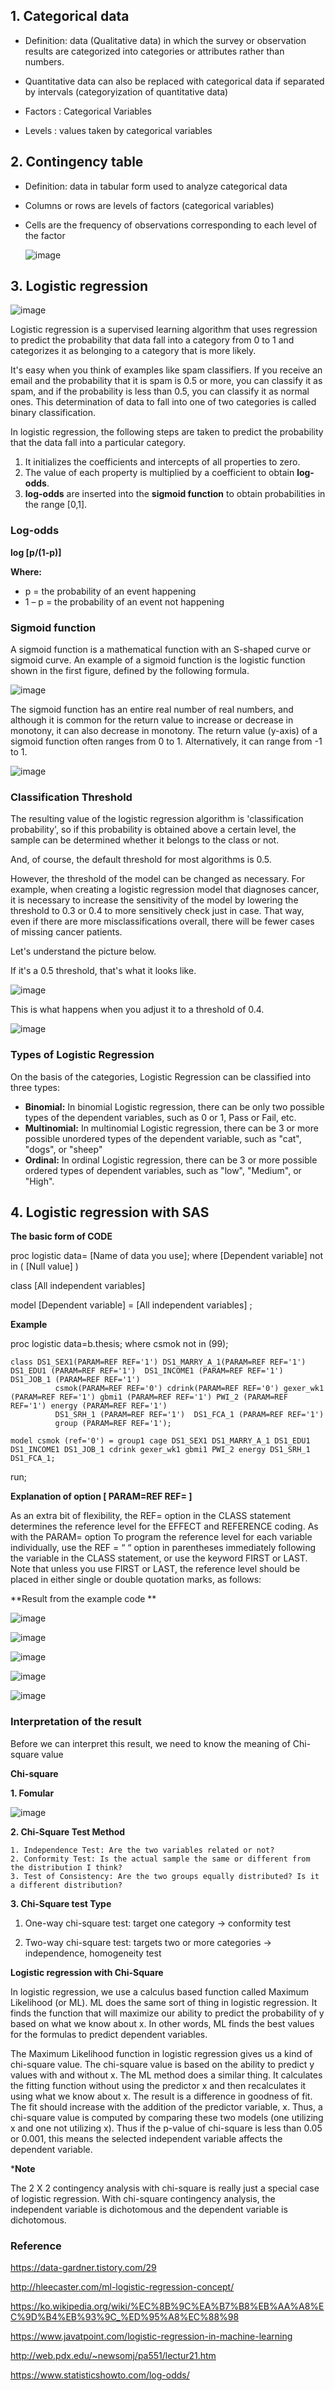 ## 1. Categorical data

- Definition: data (Qualitative data) in which the survey or observation results are categorized into categories or attributes rather than numbers.

- Quantitative data can also be replaced with categorical data if separated by intervals (categoryization of quantitative data)

- Factors : Categorical Variables

- Levels : values taken by categorical variables

  

## 2. Contingency table

- Definition: data in tabular form used to analyze categorical data

- Columns or rows are levels of factors (categorical variables)

- Cells are the frequency of observations corresponding to each level of the factor

  ![image](https://user-images.githubusercontent.com/78076248/125400762-40de5900-e3ed-11eb-8e29-548174bac5a3.png)



## 3. Logistic regression

![image](https://user-images.githubusercontent.com/78076248/125400780-46d43a00-e3ed-11eb-8fe2-0c1eb4a6de17.png)

Logistic regression is a supervised learning algorithm that uses regression to predict the probability that data fall into a category from 0 to 1 and categorizes it as belonging to a category that is more likely.

It's easy when you think of examples like spam classifiers. If you receive an email and the probability that it is spam is 0.5 or more, you can classify it as spam, and if the probability is less than 0.5, you can classify it as normal ones. This determination of data to fall into one of two categories is called binary classification.

In logistic regression, the following steps are taken to predict the probability that the data fall into a particular category.

1. It initializes the coefficients and intercepts of all properties to zero.
2. The value of each property is multiplied by a coefficient to obtain **log-odds**.
3. **log-odds** are inserted into the **sigmoid function** to obtain probabilities in the range [0,1].



### Log-odds



**log [p/(1-p)]**

**Where:**

- p = the probability of an event happening
- 1 – p = the probability of an event not happening



### Sigmoid function

A sigmoid function is a mathematical function with an S-shaped curve or sigmoid curve. An example of a sigmoid function is the logistic function shown in the first figure, defined by the following formula.

![image](https://user-images.githubusercontent.com/78076248/125400807-4fc50b80-e3ed-11eb-8c65-19926f0de19e.png)

The sigmoid function has an entire real number of real numbers, and although it is common for the return value to increase or decrease in monotony, it can also decrease in monotony. The return value (y-axis) of a sigmoid function often ranges from 0 to 1. Alternatively, it can range from -1 to 1.

![image](https://user-images.githubusercontent.com/78076248/125400816-53589280-e3ed-11eb-91b0-8807f77bc37d.png)



### Classification Threshold

The resulting value of the logistic regression algorithm is 'classification probability', so if this probability is obtained above a certain level, the sample can be determined whether it belongs to the class or not.

And, of course, the default threshold for most algorithms is 0.5.

However, the threshold of the model can be changed as necessary. For example, when creating a logistic regression model that diagnoses cancer, it is necessary to increase the sensitivity of the model by lowering the threshold to 0.3 or 0.4 to more sensitively check just in case. That way, even if there are more misclassifications overall, there will be fewer cases of missing cancer patients.

Let's understand the picture below.

If it's a 0.5 threshold, that's what it looks like.

![image](https://user-images.githubusercontent.com/78076248/125400833-58b5dd00-e3ed-11eb-9ffd-908453606308.png)

This is what happens when you adjust it to a threshold of 0.4.

![image](https://user-images.githubusercontent.com/78076248/125400846-5b183700-e3ed-11eb-9e1a-bb77d7866f33.png)



### Types of Logistic Regression

On the basis of the categories, Logistic Regression can be classified into three types:

- **Binomial:** In binomial Logistic regression, there can be only two possible types of the dependent variables, such as 0 or 1, Pass or Fail, etc.
- **Multinomial:** In multinomial Logistic regression, there can be 3 or more possible unordered types of the dependent variable, such as "cat", "dogs", or "sheep"
- **Ordinal:** In ordinal Logistic regression, there can be 3 or more possible ordered types of dependent variables, such as "low", "Medium", or "High".



## 4. Logistic regression with SAS



**The basic form of CODE**

proc logistic data= [Name of data you use]; where [Dependent variable]  not in ( [Null value] )  

class [All independent variables]

model [Dependent variable] = [All independent variables] ;



**Example**

proc logistic data=b.thesis; where csmok not in (99);    

	class DS1_SEX1(PARAM=REF REF='1') DS1_MARRY_A_1(PARAM=REF REF='1') DS1_EDU1 (PARAM=REF REF='1')  DS1_INCOME1 (PARAM=REF REF='1') DS1_JOB_1 (PARAM=REF REF='1') 
	          csmok(PARAM=REF REF='0') cdrink(PARAM=REF REF='0') gexer_wk1 (PARAM=REF REF='1') gbmi1 (PARAM=REF REF='1') PWI_2 (PARAM=REF REF='1') energy (PARAM=REF REF='1')
			  DS1_SRH_1 (PARAM=REF REF='1')  DS1_FCA_1 (PARAM=REF REF='1') 	 			
	          group (PARAM=REF REF='1');
	
	model csmok (ref='0') = group1 cage DS1_SEX1 DS1_MARRY_A_1 DS1_EDU1 DS1_INCOME1 DS1_JOB_1 cdrink gexer_wk1 gbmi1 PWI_2 energy DS1_SRH_1 DS1_FCA_1; 

run;



**Explanation of option [ PARAM=REF REF=   ]**

As an extra bit of flexibility, the REF= option in the CLASS statement determines the reference level for the EFFECT and REFERENCE coding. As with the PARAM= option To program the reference level for each variable individually, use the REF = “ “ option in parentheses immediately following the variable in the CLASS statement, or use the keyword FIRST or LAST. Note that unless you use FIRST or LAST, the reference level should be placed in either single or double quotation marks, as follows: 





**Result from the example code ** 

![image](https://user-images.githubusercontent.com/78076248/125400916-73885180-e3ed-11eb-89e9-62344400febb.png)

 

![image](https://user-images.githubusercontent.com/78076248/125400925-76834200-e3ed-11eb-9ad6-190602f8ad2d.png)

![image](https://user-images.githubusercontent.com/78076248/125400935-797e3280-e3ed-11eb-8f2b-82736f843ef7.png)

![image](https://user-images.githubusercontent.com/78076248/125400948-7c792300-e3ed-11eb-8539-01a8f5b4dcfe.png)

![image](https://user-images.githubusercontent.com/78076248/125400967-826f0400-e3ed-11eb-83d0-d3f704db55de.png)



### Interpretation of the result



Before we can interpret this result, we need to know the meaning of Chi-square value



**Chi-square**



**1. Fomular**

![image](https://user-images.githubusercontent.com/78076248/125400979-8733b800-e3ed-11eb-9c77-5a7b1986bdb9.png)



**2. Chi-Square Test Method**

 	1. Independence Test: Are the two variables related or not?
 	2. Conformity Test: Is the actual sample the same or different from the distribution I think?
 	3. Test of Consistency: Are the two groups equally distributed? Is it a different distribution?



**3. Chi-Square test Type**

1. One-way chi-square test: target one category -> conformity test

2. Two-way chi-square test: targets two or more categories -> independence, homogeneity test



**Logistic regression with Chi-Square**

In logistic regression, we use a calculus based function called Maximum Likelihood (or ML). ML does the same sort of thing in logistic regression. It finds the function that will maximize our ability to predict the probability of y based on what we know about x. In other words, ML finds the best values for the formulas to predict dependent variables. 

The Maximum Likelihood function in logistic regression gives us a kind of chi-square value. The chi-square value is based on the ability to predict y values with and without x. The ML method does a similar thing. It calculates the fitting function without using the predictor x and then recalculates it using what we know about x. The result is a difference in goodness of fit. The fit should increase with the addition of the predictor variable, x. Thus, a chi-square value is computed by comparing these two models (one utilizing x and one not utilizing x). Thus if the p-value of chi-square is less than 0.05 or 0.001, this means the selected independent variable affects the dependent variable. 



***Note**

The 2 X 2 contingency analysis with chi-square is really just a special case of logistic regression. With chi-square contingency analysis, the independent variable is dichotomous and the dependent variable is dichotomous.





### Reference



https://data-gardner.tistory.com/29

http://hleecaster.com/ml-logistic-regression-concept/

https://ko.wikipedia.org/wiki/%EC%8B%9C%EA%B7%B8%EB%AA%A8%EC%9D%B4%EB%93%9C_%ED%95%A8%EC%88%98

https://www.javatpoint.com/logistic-regression-in-machine-learning

http://web.pdx.edu/~newsomj/pa551/lectur21.htm

https://www.statisticshowto.com/log-odds/



